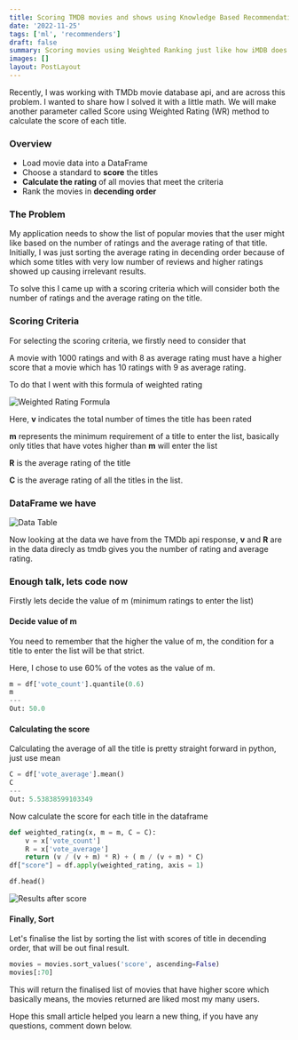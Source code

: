 ```yaml
---
title: Scoring TMDB movies and shows using Knowledge Based Recommendations
date: '2022-11-25'
tags: ['ml', 'recommenders']
draft: false
summary: Scoring movies using Weighted Ranking just like how iMDB does on their site using a little math formula
images: []
layout: PostLayout
---
```


Recently, I was working with TMDb movie database api, and are across this problem. I wanted to share how I solved it with a little math. We will make another parameter called Score using Weighted Rating (WR) method to calculate the score of each title.

### Overview

- Load movie data into a DataFrame
- Choose a standard to **score** the titles
- **Calculate the rating** of all movies that meet the criteria
- Rank the movies in **decending order**

### The Problem

My application needs to show the list of popular movies that the user might like based on the number of ratings and the average rating of that title. Initially, I was just sorting the average rating in decending order because of which some titles with very low number of reviews and higher ratings showed up causing irrelevant results.

To solve this I came up with a scoring criteria which will consider both the number of ratings and the average rating on the title.

### Scoring Criteria

For selecting the scoring criteria, we firstly need to consider that

A movie with 1000 ratings and with 8 as average rating must have a higher score that a movie which has 10 ratings with 9 as average rating.

To do that I went with this formula of weighted rating

![Weighted Rating Formula](https://cdn.hashnode.com/res/hashnode/image/upload/v1665667987688/fyw8r35xq.png)

Here, **v** indicates the total number of times the title has been rated

**m** represents the minimum requirement of a title to enter the list, basically only titles that have votes higher than **m** will enter the list

**R** is the average rating of the title

**C** is the average rating of all the titles in the list.

### DataFrame we have

![Data Table](https://cdn.hashnode.com/res/hashnode/image/upload/v1665668329370/ECslkPsiO.png)

Now looking at the data we have from the TMDb api response, **v** and **R** are in the data direcly as tmdb gives you the number of rating and average rating.

### Enough talk, lets code now

Firstly lets decide the value of m (minimum ratings to enter the list)

#### Decide value of m

You need to remember that the higher the value of m, the condition for a title to enter the list will be that strict.

Here, I chose to use 60% of the votes as the value of m.

```python
m = df['vote_count'].quantile(0.6)
m
---
Out: 50.0
```

#### Calculating the score

Calculating the average of all the title is pretty straight forward in python, just use mean

```python
C = df['vote_average'].mean()
C
---
Out: 5.53838599103349
```

Now calculate the score for each title in the dataframe

```python
def weighted_rating(x, m = m, C = C):
	v = x['vote_count']
	R = x['vote_average']
	return (v / (v + m) * R) + ( m / (v + m) * C)
df["score"] = df.apply(weighted_rating, axis = 1)

df.head()
```

![Results after score](https://cdn.hashnode.com/res/hashnode/image/upload/v1665669115614/Km1E5rZI1.png)

#### Finally, Sort

Let's finalise the list by sorting the list with scores of title in decending order, that will be out final result.

```python
movies = movies.sort_values('score', ascending=False)
movies[:70]
```

This will return the finalised list of movies that have higher score which basically means, the movies returned are liked most my many users.

Hope this small article helped you learn a new thing, if you have any questions, comment down below.
